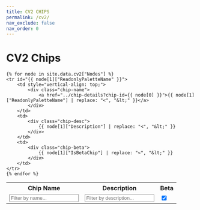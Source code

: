```yaml
---
title: CV2 CHIPS
permalink: /cv2/
nav_exclude: false
nav_order: 0
---
```


# CV2 Chips

<script src="{{ site.baseurl }}/assets/js/script.js"></script>

<table style="width:100%; min-width: 400px;">
    <tr>
        <th style="width:150px">Chip Name</th><th>Description</th><th>Beta</th>
    </tr>
    <tr>
        <td>
            <input class="form-control input-block input-sm" id="filter-name" name="filter-name" type="text" placeholder="Filter by name..."/>
        </td>
        <td>
            <input class="form-control input-block input-sm" id="filter-desc" name="filter-desc" type="text" placeholder="Filter by description..."/>
        </td>
        <td>
            <input class="form-control input-block input-sm" id="filter-beta" name="filter-beta" type="checkbox" placeholder = "Show beta?" checked="checked"/>
        </td>
    </tr>
    
    {% for node in site.data.cv2["Nodes"] %}
    <tr id="{{ node[1]["ReadonlyPaletteName" }}">
        <td style="vertical-align: top;">
            <div class="chip-name">
                <a href="../chip-details?chip-id={{ node[0] }}">{{ node[1]["ReadonlyPaletteName"] | replace: "<", "&lt;" }}</a>
            </div>
        </td>
        <td>
            <div class="chip-desc">
                {{ node[1]["Description"] | replace: "<", "&lt;" }}
            </div>
        </td>
        <td>
            <div class="chip-beta">
                {{ node[1]["IsBetaChip"] | replace: "<", "&lt;" }}
            </div>
        </td>
    </tr>
    {% endfor %}
</table>

